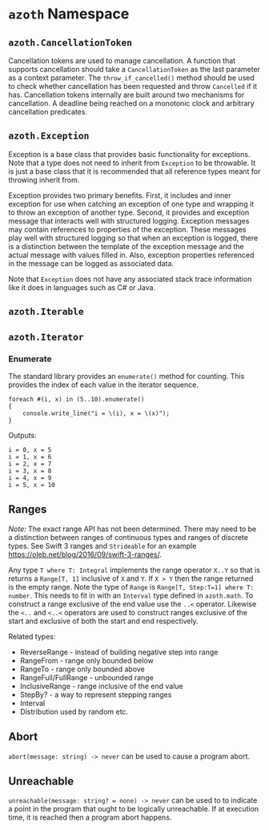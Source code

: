 # `azoth` Namespace

## `azoth.CancellationToken`

Cancellation tokens are used to manage cancellation. A function that supports cancellation should
take a `CancellationToken` as the last parameter as a context parameter. The `throw_if_cancelled()`
method should be used to check whether cancellation has been requested and throw `Cancelled` if it
has. Cancellation tokens internally are built around two mechanisms for cancellation. A deadline
being reached on a monotonic clock and arbitrary cancellation predicates.

## `azoth.Exception`

Exception is a base class that provides basic functionality for exceptions. Note that a type does
not need to inherit from `Exception` to be throwable. It is just a base class that it is recommended
that all reference types meant for throwing inherit from.

Exception provides two primary benefits. First, it includes and inner exception for use when
catching an exception of one type and wrapping it to throw an exception of another type. Second, it
provides and exception message that interacts well with structured logging. Exception messages may
contain references to properties of the exception. These messages play well with structured logging
so that when an exception is logged, there is a distinction between the template of the exception
message and the actual message with values filled in. Also, exception properties referenced in the
message can be logged as associated data.

Note that `Exception` does not have any associated stack trace information like it does in languages
such as C# or Java.

## `azoth.Iterable`

## `azoth.Iterator`

### Enumerate

The standard library provides an `enumerate()` method for counting. This provides the index of each
value in the iterator sequence.

```azoth
foreach #(i, x) in (5..10).enumerate()
{
    console.write_line("i = \(i), x = \(x)");
}
```

Outputs:

```console
i = 0, x = 5
i = 1, x = 6
i = 2, x = 7
i = 3, x = 8
i = 4, x = 9
i = 5, x = 10
```

## Ranges

*Note:* The exact range API has not been determined. There may need to be a distinction between
ranges of continuous types and ranges of discrete types. See Swift 3 ranges and `Strideable` for an
example https://oleb.net/blog/2016/09/swift-3-ranges/.

Any type `T where T: Integral` implements the range operator `X..Y` so that is returns a `Range[T,
1]` inclusive of `X` and `Y`. If `X > Y` then the range returned is the empty range. Note the type
of `Range` is `Range[T, Step:T=1] where T: number`. This needs to fit in with an `Interval` type
defined in `azoth.math`. To construct a range exclusive of the end value use the `..<` operator.
Likewise the `<..` and `<..<` operators are used to construct ranges exclusive of the start and
exclusive of both the start and end respectively.

Related types:

* ReverseRange - instead of building negative step into range
* RangeFrom - range only bounded below
* RangeTo - range only bounded above
* RangeFull/FullRange - unbounded range
* InclusiveRange - range inclusive of the end value
* StepBy? - a way to represent stepping ranges
* Interval
* Distribution used by random etc.

## Abort

`abort(message: string) -> never` can be used to cause a program abort.

## Unreachable

`unreachable(message: string? = none) -> never` can be used to to indicate a point in the program
that ought to be logically unreachable. If at execution time, it is reached then a program abort
happens.
